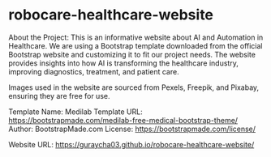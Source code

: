 # robocare-healthcare-website

About the Project:
This is an informative website about AI and Automation in Healthcare. We are using a Bootstrap template downloaded from the official Bootstrap website and customizing it to fit our project needs. The website provides insights into how AI is transforming the healthcare industry, improving diagnostics, treatment, and patient care.

Images used in the website are sourced from Pexels, Freepik, and Pixabay, ensuring they are free for use.

Template Name: Medilab
Template URL: https://bootstrapmade.com/medilab-free-medical-bootstrap-theme/
Author: BootstrapMade.com
License: https://bootstrapmade.com/license/

Website URL: https://guraycha03.github.io/robocare-healthcare-website/

